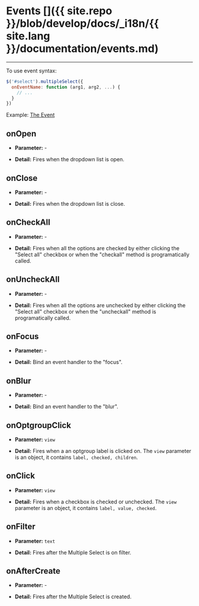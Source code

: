 # Events []({{ site.repo }}/blob/develop/docs/_i18n/{{ site.lang }}/documentation/events.md)

---

To use event syntax:

```js
$('#select').multipleSelect({
  onEventName: function (arg1, arg2, ...) {
    // ...
  }
})
```

Example: [The Event](../examples/#events.html)

## onOpen

- **Parameter:**  -

- **Detail:** Fires when the dropdown list is open.

## onClose

- **Parameter:** -

- **Detail:** Fires when the dropdown list is close.

## onCheckAll

- **Parameter:** -

- **Detail:** Fires when all the options are checked by either clicking the "Select all" checkbox or when the "checkall" method is programatically called.

## onUncheckAll

- **Parameter:** -

- **Detail:** Fires when all the options are unchecked by either clicking the "Select all" checkbox or when the "uncheckall" method is programatically called.

## onFocus

- **Parameter:** -

- **Detail:** Bind an event handler to the "focus".

## onBlur

- **Parameter:** -

- **Detail:** Bind an event handler to the "blur".

## onOptgroupClick

- **Parameter:** `view`

- **Detail:** Fires when a an optgroup label is clicked on. The `view` parameter is an object, it contains `label, checked, children`.

## onClick

- **Parameter:** `view`

- **Detail:** Fires when a checkbox is checked or unchecked. The `view` parameter is an object, it contains `label, value, checked`.

## onFilter

- **Parameter:** `text`

- **Detail:** Fires after the Multiple Select is on filter.

## onAfterCreate

- **Parameter:** -

- **Detail:** Fires after the Multiple Select is created.

